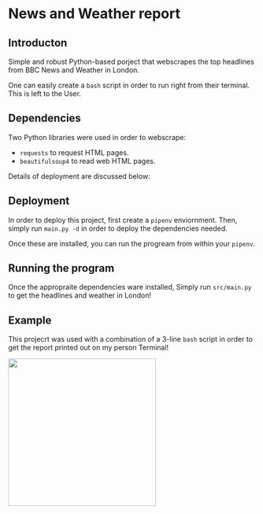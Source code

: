 # News and Weather report

## Introducton 
Simple and robust Python-based porject that webscrapes the top headlines from BBC News and Weather in London.


One can easily create a `bash` script in order to run right from their terminal. This is left to the User.

## Dependencies
Two Python libraries were used in order to webscrape: 
- `requests` to request HTML pages.
- `beautifulsoup4` to read web HTML pages.
 
 Details of deployment are discussed below:
 
 ## Deployment
 In order to deploy this project, first create a `pipenv` enviornment. 
 Then, simply run `main.py -d` in order to deploy the dependencies needed.
 
 Once these are installed, you can run the progream from within your `pipenv`.
 
 
## Running the program
Once the appropraite dependencies ware installed, Simply run `src/main.py` to get the headlines and weather in London!


## Example
This projecrt was used with a combination of a 3-line `bash` script in order to get the report printed out on my person Terminal!

<img align="center" width="300" height="300" src="https://user-images.githubusercontent.com/59763234/102150431-d5d99d80-3e70-11eb-96bb-f8fa3802a919.png">
